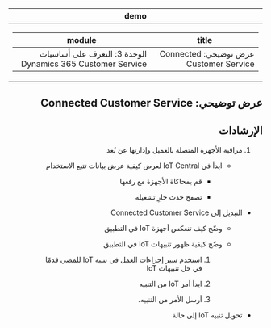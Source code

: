 <div id="readme" class="Box-body readme blob js-code-block-container p-5 p-xl-6 gist-border-0" dir="rtl">
    <article class="markdown-body entry-content container-lg" itemprop="text"><table>
  <thead>
  <tr>
  <th>demo</th>
  </tr>
  </thead>
  <tbody>
  <tr>
  <td><div><table>
  <thead>
  <tr>
  <th>title</th>
  <th>module</th>
  </tr>
  </thead>
  <tbody>
  <tr>
  <td><div>عرض توضيحي: Connected Customer Service</div></td>
  <td><div>الوحدة 3: التعرف على أساسيات Dynamics 365 Customer Service</div></td>
  </tr>
  </tbody>
</table>
</div></td>
  </tr>
  </tbody>
</table>
	    
# عرض توضيحي: Connected Customer Service

## الإرشادات

1. مراقبة الأجهزة المتصلة بالعميل وإدارتها عن بُعد

	- ابدأ في IoT Central لعرض كيفية عرض بيانات تتبع الاستخدام

		- قم بمحاكاة الأجهزة مع رفعها

		- تصفح حدث جارِ تشغيله

- التبديل إلى Connected Customer Service 

	- وضّح كيف تنعكس أجهزة IoT في التطبيق

	- وضّح كيفية ظهور تنبيهات IoT في التطبيق

		1. استخدم سير إجراءات العمل في تنبيه IoT للمضي قدمًا في حل تنبيهات IoT

		2. ابدأ أمر IoT من التنبيه

		3. أرسل الأمر من التنبيه. 

- تحويل تنبيه IoT إلى حالة

